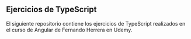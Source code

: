 ## Ejercicios de TypeScript

El siguiente repositorio contiene los ejercicios de TypeScript realizados en el curso de Angular de Fernando Herrera en Udemy.

